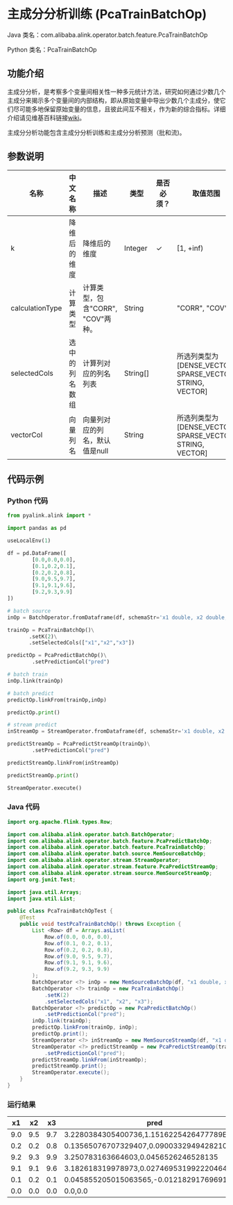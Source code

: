 # 主成分分析训练 (PcaTrainBatchOp)
Java 类名：com.alibaba.alink.operator.batch.feature.PcaTrainBatchOp

Python 类名：PcaTrainBatchOp


## 功能介绍

主成分分析，是考察多个变量间相关性一种多元统计方法，研究如何通过少数几个主成分来揭示多个变量间的内部结构，即从原始变量中导出少数几个主成分，使它们尽可能多地保留原始变量的信息，且彼此间互不相关，作为新的综合指标。详细介绍请见维基百科链接[wiki](https://en.wikipedia.org/wiki/Principal_component_analysis)。

主成分分析功能包含主成分分析训练和主成分分析预测（批和流)。

## 参数说明

| 名称 | 中文名称 | 描述 | 类型 | 是否必须？ | 取值范围 | 默认值 |
| --- | --- | --- | --- | --- | --- | --- |
| k | 降维后的维度 | 降维后的维度 | Integer | ✓ | [1, +inf) |  |
| calculationType | 计算类型 | 计算类型，包含"CORR", "COV"两种。 | String |  | "CORR", "COV" | "CORR" |
| selectedCols | 选中的列名数组 | 计算列对应的列名列表 | String[] |  | 所选列类型为 [DENSE_VECTOR, SPARSE_VECTOR, STRING, VECTOR] | null |
| vectorCol | 向量列名 | 向量列对应的列名，默认值是null | String |  | 所选列类型为 [DENSE_VECTOR, SPARSE_VECTOR, STRING, VECTOR] | null |



## 代码示例
### Python 代码
```python
from pyalink.alink import *

import pandas as pd

useLocalEnv(1)

df = pd.DataFrame([
        [0.0,0.0,0.0],
        [0.1,0.2,0.1],
        [0.2,0.2,0.8],
        [9.0,9.5,9.7],
        [9.1,9.1,9.6],
        [9.2,9.3,9.9]
])

# batch source 
inOp = BatchOperator.fromDataframe(df, schemaStr='x1 double, x2 double, x3 double')

trainOp = PcaTrainBatchOp()\
       .setK(2)\
       .setSelectedCols(["x1","x2","x3"])

predictOp = PcaPredictBatchOp()\
        .setPredictionCol("pred")

# batch train
inOp.link(trainOp)

# batch predict
predictOp.linkFrom(trainOp,inOp)

predictOp.print()

# stream predict
inStreamOp = StreamOperator.fromDataframe(df, schemaStr='x1 double, x2 double, x3 double')

predictStreamOp = PcaPredictStreamOp(trainOp)\
        .setPredictionCol("pred")

predictStreamOp.linkFrom(inStreamOp)

predictStreamOp.print()

StreamOperator.execute()
```
### Java 代码
```java
import org.apache.flink.types.Row;

import com.alibaba.alink.operator.batch.BatchOperator;
import com.alibaba.alink.operator.batch.feature.PcaPredictBatchOp;
import com.alibaba.alink.operator.batch.feature.PcaTrainBatchOp;
import com.alibaba.alink.operator.batch.source.MemSourceBatchOp;
import com.alibaba.alink.operator.stream.StreamOperator;
import com.alibaba.alink.operator.stream.feature.PcaPredictStreamOp;
import com.alibaba.alink.operator.stream.source.MemSourceStreamOp;
import org.junit.Test;

import java.util.Arrays;
import java.util.List;

public class PcaTrainBatchOpTest {
	@Test
	public void testPcaTrainBatchOp() throws Exception {
		List <Row> df = Arrays.asList(
			Row.of(0.0, 0.0, 0.0),
			Row.of(0.1, 0.2, 0.1),
			Row.of(0.2, 0.2, 0.8),
			Row.of(9.0, 9.5, 9.7),
			Row.of(9.1, 9.1, 9.6),
			Row.of(9.2, 9.3, 9.9)
		);
		BatchOperator <?> inOp = new MemSourceBatchOp(df, "x1 double, x2 double, x3 double");
		BatchOperator <?> trainOp = new PcaTrainBatchOp()
			.setK(2)
			.setSelectedCols("x1", "x2", "x3");
		BatchOperator <?> predictOp = new PcaPredictBatchOp()
			.setPredictionCol("pred");
		inOp.link(trainOp);
		predictOp.linkFrom(trainOp, inOp);
		predictOp.print();
		StreamOperator <?> inStreamOp = new MemSourceStreamOp(df, "x1 double, x2 double, x3 double");
		StreamOperator <?> predictStreamOp = new PcaPredictStreamOp(trainOp)
			.setPredictionCol("pred");
		predictStreamOp.linkFrom(inStreamOp);
		predictStreamOp.print();
		StreamOperator.execute();
	}
}
```
### 运行结果

x1|x2|x3|pred
---|---|---|----
9.0|9.5|9.7|3.2280384305400736,1.1516225426477789E-4
0.2|0.2|0.8|0.13565076707329407,0.09003329494282108
9.2|9.3|9.9|3.250783163664603,0.0456526246528135
9.1|9.1|9.6|3.182618319978973,0.027469531992220464
0.1|0.2|0.1|0.045855205015063565,-0.012182917696915518
0.0|0.0|0.0|0.0,0.0


